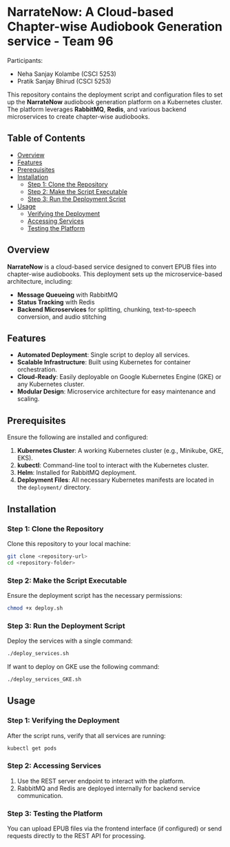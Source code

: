 # NarrateNow: A Cloud-based Chapter-wise Audiobook Generation service - Team 96
Participants:  
- Neha Sanjay Kolambe (CSCI 5253)
- Pratik Sanjay Bhirud (CSCI 5253)

This repository contains the deployment script and configuration files to set up the **NarrateNow** audiobook generation platform on a Kubernetes cluster. The platform leverages **RabbitMQ**, **Redis**, and various backend microservices to create chapter-wise audiobooks.

## Table of Contents

- [Overview](#overview)
- [Features](#features)
- [Prerequisites](#prerequisites)
- [Installation](#installation)
  - [Step 1: Clone the Repository](#step-1-clone-the-repository)
  - [Step 2: Make the Script Executable](#step-2-make-the-script-executable)
  - [Step 3: Run the Deployment Script](#step-3-run-the-deployment-script)
- [Usage](#usage)
  - [Verifying the Deployment](#step-1-verifying-the-deployment)
  - [Accessing Services](#step-2-accessing-services)
  - [Testing the Platform](#step-3-testing-the-platform)

## Overview

**NarrateNow** is a cloud-based service designed to convert EPUB files into chapter-wise audiobooks. This deployment sets up the microservice-based architecture, including:

- **Message Queueing** with RabbitMQ
- **Status Tracking** with Redis
- **Backend Microservices** for splitting, chunking, text-to-speech conversion, and audio stitching

## Features

- **Automated Deployment**: Single script to deploy all services.
- **Scalable Infrastructure**: Built using Kubernetes for container orchestration.
- **Cloud-Ready**: Easily deployable on Google Kubernetes Engine (GKE) or any Kubernetes cluster.
- **Modular Design**: Microservice architecture for easy maintenance and scaling.

## Prerequisites

Ensure the following are installed and configured:

1. **Kubernetes Cluster**: A working Kubernetes cluster (e.g., Minikube, GKE, EKS).
2. **kubectl**: Command-line tool to interact with the Kubernetes cluster.
3. **Helm**: Installed for RabbitMQ deployment.
4. **Deployment Files**: All necessary Kubernetes manifests are located in the `deployment/` directory.

## Installation

### Step 1: Clone the Repository

Clone this repository to your local machine:
```bash
git clone <repository-url>
cd <repository-folder>
```
### Step 2: Make the Script Executable
Ensure the deployment script has the necessary permissions:

```bash
chmod +x deploy.sh
```
### Step 3: Run the Deployment Script
Deploy the services with a single command:
```bash
./deploy_services.sh
```
If want to deploy on GKE use the following command:
```bash
./deploy_services_GKE.sh
```
## Usage

### Step 1: Verifying the Deployment
After the script runs, verify that all services are running:
```bash
kubectl get pods
```

### Step 2: Accessing Services
1. Use the REST server endpoint to interact with the platform.
2. RabbitMQ and Redis are deployed internally for backend service communication.
   
### Step 3: Testing the Platform
You can upload EPUB files via the frontend interface (if configured) or send requests directly to the REST API for processing.
